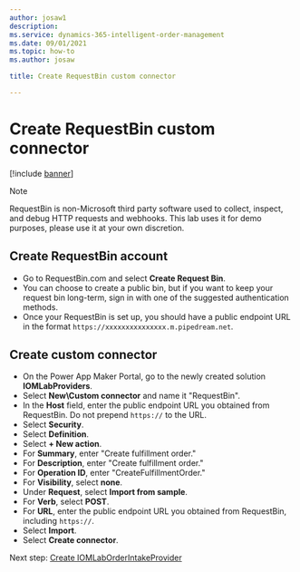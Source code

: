 ```yaml
---
author: josaw1
description: 
ms.service: dynamics-365-intelligent-order-management
ms.date: 09/01/2021
ms.topic: how-to
ms.author: josaw

title: Create RequestBin custom connector

---
```


# Create RequestBin custom connector

[!include [banner](includes/banner.md)]

> [!NOTE]
> RequestBin is non-Microsoft third party software used to collect, inspect, and debug HTTP requests and webhooks. This lab uses it for demo purposes, please use it at your own discretion. 

## Create RequestBin account

-	Go to RequestBin.com and select **Create Request Bin**.
-	You can choose to create a public bin, but if you want to keep your request bin long-term, sign in with one of the suggested authentication methods.
-	Once your RequestBin is set up, you should have a public endpoint URL in the format ``https://xxxxxxxxxxxxxxx.m.pipedream.net``. 

## Create custom connector

-	On the Power App Maker Portal, go to the newly created solution **IOMLabProviders**.
-	Select **New\Custom connector** and name it "RequestBin".
-	In the **Host** field, enter the public endpoint URL you obtained from RequestBin. Do not prepend ``https://`` to the URL. 
-	Select **Security**.
-	Select **Definition**.
-	Select **+ New action**. 
-	For **Summary**, enter "Create fulfillment order."
-	For **Description**, enter "Create fulfillment order."
-	For **Operation ID**, enter "CreateFulfillmentOrder."
-	For **Visibility**, select **none**.
-	Under **Request**, select **Import from sample**.
-	For **Verb**, select **POST**.
-	For **URL**, enter the public endpoint URL you obtained from RequestBin, including ``https://``.
-	Select **Import**.
-	Select **Create connector**.

Next step: [Create IOMLabOrderIntakeProvider]()

